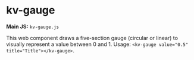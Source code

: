 # kv-gauge

**Main JS:** `kv-gauge.js`

This web component draws a five-section gauge (circular or linear) to visually represent a value between 0 and 1. Usage: `<kv-gauge value="0.5" title="Title"></kv-gauge>`.